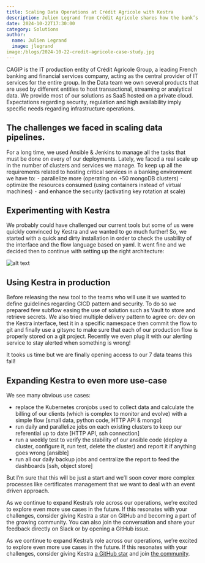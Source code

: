 ```yaml
---
title: Scaling Data Operations at Crédit Agricole with Kestra
description: Julien Legrand from Crédit Agricole shares how the bank’s Data Team use Kestra to optimize infrastructure management, enhance security, and scale data pipelines for mission-critical operations across 50+ MongoDB clusters.
date: 2024-10-22T17:30:00
category: Solutions
author:
  name: Julien Legrand
  image: jlegrand
image:/blogs/2024-10-22-credit-agricole-case-study.jpg
---
```


CAGIP is the IT production entity of Crédit Agricole Group, a leading French banking and financial services company, acting as the central provider of IT services for the entire group. In the Data team we own several products that are used by different entities to host transactional, streaming or analytical data. We provide most of our solutions as SaaS hosted on a private cloud. Expectations regarding security, regulation and high availability imply specific needs regarding infrastructure operations.

## The challenges we faced in scaling data pipelines.

For a long time, we used Ansible & Jenkins to manage all the tasks that must be done on every of our deployments. Lately, we faced a real scale up in the number of clusters and services we manage. To keep up all the requirements related to hosting critical services in a banking environment we have to:
⁃ parallelize more (operating on +50 mongoDB clusters)
⁃ optimize the resources consumed (using containers instead of virtual machines)
⁃ and enhance the security (activating key rotation at scale) 

## Experimenting with Kestra

We probably could have challenged our current tools but some of us were quickly convinced by Kestra and we wanted to go much further!
So, we started with a quick and dirty installation in order to check the usability of the interface and the flow language based on yaml. It went fine and we decided then to continue with setting up the right architecture:

![alt text](/blogs/2024-10-22-credit-agricole-case-study/architecture.png)

## Using Kestra in production
Before releasing the new tool to the teams who will use it we wanted to define guidelines regarding CICD pattern and security. To do so we prepared few subflow easing the use of solution such as Vault to store and retrieve secrets. We also tried multiple delivery pattern to agree on: dev on the Kestra interface, test it in a specific namespace then commit the flow to git and finally use a gitsync to make sure that each of our production flow is properly stored on a git project. Recently we even plug it with our alerting service to stay alerted when something is wrong!
 
It tooks us time but we are finally opening access to our 7 data teams this fall!

## Expanding Kestra to even more use-case

We see many obvious use cases:
- replace the Kubernetes cronjobs used to collect data and calculate the billing of our clients (which is complex to monitor and evolve) with a simple flow [small data, python code, HTTP API & mongo]
- run daily and parallelize jobs on each existing clusters to keep our referential up to date [HTTP API, ssh connection]
- run a weekly test to verify the stability of our ansible code (deploy a cluster, configure it, run test, delete the cluster) and report it if anything goes wrong [ansible]
- run all our daily backup jobs and centralize the report to feed the dashboards [ssh, object store]

But I’m sure that this will be just a start and we’ll soon cover more complex processes like certificates management that we want to deal with an event driven approach.

As we continue to expand Kestra’s role across our operations, we’re excited to explore even more use cases in the future. If this resonates with your challenges, consider giving Kestra a star on GitHub and becoming a part of the growing community. You can also join the conversation and share your feedback directly on Slack or by opening a GitHub issue.

As we continue to expand Kestra’s role across our operations, we’re excited to explore even more use cases in the future. If this resonates with your challenges, consider giving Kestra [a GitHub star](https://github.com/kestra-io/kestra) and join [the community](https://kestra.io/slack).



